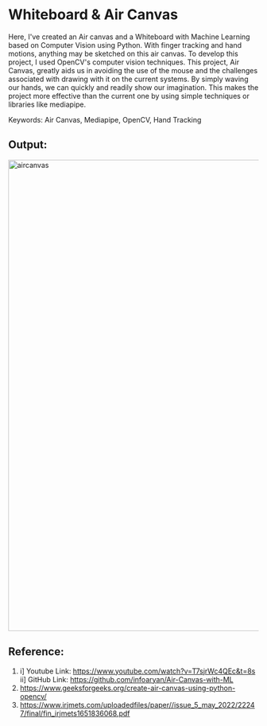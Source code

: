# Whiteboard & Air Canvas
Here, I've created an Air canvas and a Whiteboard with Machine Learning based on Computer Vision using Python. With finger tracking and hand motions, anything may be sketched on this air canvas. To develop this project, I used OpenCV's computer vision techniques. This project, Air Canvas, greatly aids us in avoiding the use of the mouse and the challenges associated with drawing with it on the current systems. By simply waving our hands, we can quickly and readily show our imagination. This makes the project more effective than the current one by using simple techniques or libraries like mediapipe.

Keywords: Air Canvas, Mediapipe, OpenCV, Hand Tracking

## Output:
<img width="947" alt="aircanvas" src="https://github.com/janhavikale06/Whiteboard-Air-canvas/assets/81229872/5bd4bc54-feeb-4e4b-b8db-37d1d80642fb">

## Reference:
1. i] Youtube Link: https://www.youtube.com/watch?v=T7sjrWc4QEc&t=8s
   ii] GitHub Link: https://github.com/infoaryan/Air-Canvas-with-ML
2. https://www.geeksforgeeks.org/create-air-canvas-using-python-opencv/
3. https://www.irjmets.com/uploadedfiles/paper//issue_5_may_2022/22247/final/fin_irjmets1651836068.pdf

